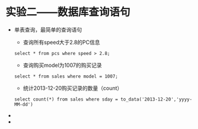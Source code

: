 # 实验二——数据库查询语句

* 单表查询，最简单的查询语句
  * 查询所有speed大于2.8的PC信息

  ```
  select * from pcs where speed > 2.8;
  ```

  * 查询购买model为1007的购买记录

  ```
  select * from sales where model = 1007;
  ```

  * 统计2013-12-20购买记录的数量（count）

  ```
  select count(*) from sales where sday = to_data('2013-12-20','yyyy-MM-dd')
  ```

* 
* 








